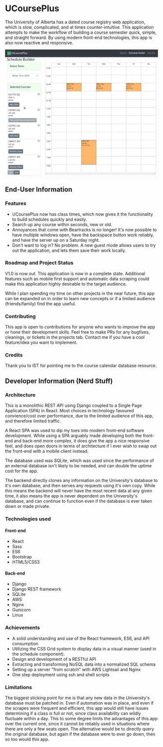 # UCoursePlus

The University of Alberta has a dated course registry web application, which is slow,
complicated, and at times counter-intuitive.
This application attempts to make the workflow of building a course semester quick, simple, and straight forward.
By using modern front-end technologies, this app is also now reactive and responsive.

![](demo.gif)
## End-User Information
### Features
- UCoursePlus now has class times, which now gives it the functionality to build schedules quickly and easily.
- Search up any course within seconds, new or old.
- Annoyances that come with Beartracks is no longer! It's now possible to have multiple windows open,
have the backspace button work reliably, and have the server up on a Saturday night.
- Don't want to log in? No problem. A new guest mode allows users to try out the application, and lets them save
their work locally. 


### Roadmap and Project Status
V1.0 is now out. This application is now in a complete state. Additional features such as mobile first support
and automatic data scraping could make this application highly desirable to the target audience. 

While I plan spending my time on other projects in the near future, this app can be expanded on in order to learn
new concepts or if a limited audience (friends/family) find the app useful. 
### Contributing
This app is open to contributions for anyone who wants to improve the app or hone their development skills.
Feel free to make PRs for any bugfixes, cleanings, or tickets in the projects tab. Contact me if you
have a cool feature/idea you want to implement.
### Credits
Thank you to IST for pointing me to the course calendar database resource.


## Developer Information (Nerd Stuff)
### Architecture
This is a monolithic REST API using Django coupled to a Single Page Application (SPA) in React.
Most choices in technology favoured convience/cost over performance, due to the limited audience of this app,
and therefore limited traffic.

A React SPA was used to dip my toes into modern front-end software development. While using a SPA arguably made developing
both the front-end and back-end more complex, it does give the app a nice responsive feel, and does open doors
in terms of architecture if I ever wish to swap out the front-end with a mobile client instead.

The database used was SQLite, which was used since the performance of an external database isn't likely to be needed,
and can double the uptime cost for the app.

The backend directly clones any information on the University's database to it's own database,
and then serves any requests using it's own copy.
While this means the backend will never have the most recent data at any given time,
it also means the app is never dependent on the University's database, and can continue to function even if the
database is ever taken down or made private.

### Technologies used
#### Front-end
- React
- Sass
- ES6
- Bootstrap
- HTML5/CSS3
#### Back-end
- Django
- Django REST framework
- SQLite
- AWS
- Nginx
- Gunicorn
- Linux
### Achievements
- A solid understanding and use of the React framework, ES6, and API consumption
- Utilizing the CSS Grid system to display data in a visual manner (used in the schedule component).
- Design and development of a RESTful API
- Extracting and transforming NoSQL data into a normalized SQL schema
- Setting up a server "from scratch" with AWS Lightsail and Nginx
- One step deployment using ssh and shell scripts
### Limitations
The biggest sticking point for me is that any new data in the University's database must be patched in. Even if automation was in place, and even if the scrapes were frequent and efficient, this app would
still have issues determining if a class is full or not, since class availability can wildly fluctuate within a day. 
This to some degree limits the advantages of this app over the current one, since it cannot be reliably used in situations 
where there are only a few seats open. The alternative would be to directly query the 
original database, but again if the database were to ever go down, then so too would this app.
